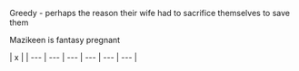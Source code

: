 Greedy - perhaps the reason their wife had to sacrifice themselves to save them

Mazikeen is fantasy pregnant

|  x  |
| --- | --- | --- | --- | --- | --- |
